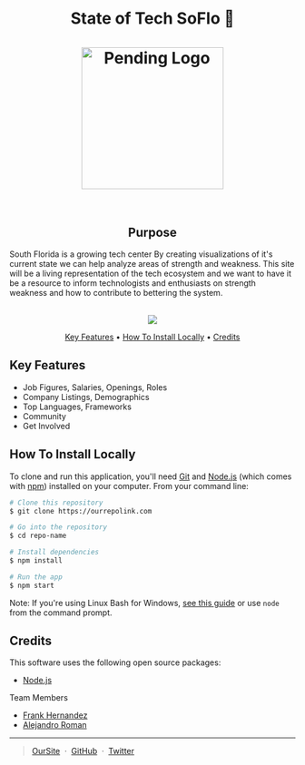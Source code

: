 
<h1 align="center">
 State of Tech SoFlo 🌴
  <br>
  <br>
  <a href="http://somelink.com"><img src="https://encrypted-tbn0.gstatic.com/images?q=tbn:ANd9GcQUY4zU0IM73R9zTzDz7yquSVqXepoNxNszGgSIeKHs-gRoylo_" alt="Pending Logo" width="250"></a>
    <br> <br>
</h1>
 <h2 align="center">Purpose</h1>
South Florida is a growing tech center By creating visualizations of it's current
state we can help analyze areas of strength and weakness. This site
will be a living representation of the tech ecosystem and we want to have it
be a resource to inform technologists and enthusiasts on strength weakness and
how to contribute to bettering the system.
 <br> <br>
<p align="center">
  <a href="https://saythanks.io/to/fhern077">
      <img src="https://img.shields.io/badge/SayThanks.io-%E2%98%BC-1EAEDB.svg">
  </a>
</p>

<p align="center">
  <a href="#key-features">Key Features</a> •
  <a href="#how-to-install-locally">How To Install Locally</a> •
  <a href="#credits">Credits</a> 
</p>

## Key Features

* Job Figures, Salaries, Openings, Roles
* Company Listings, Demographics
* Top Languages, Frameworks
* Community
* Get Involved

## How To Install Locally

To clone and run this application, you'll need [Git](https://git-scm.com) and [Node.js](https://nodejs.org/en/download/) (which comes with [npm](http://npmjs.com)) installed on your computer. From your command line:

```bash
# Clone this repository
$ git clone https://ourrepolink.com

# Go into the repository
$ cd repo-name

# Install dependencies
$ npm install

# Run the app
$ npm start
```

Note: If you're using Linux Bash for Windows, [see this guide](https://www.howtogeek.com/261575/how-to-run-graphical-linux-desktop-applications-from-windows-10s-bash-shell/) or use `node` from the command prompt.

## Credits

This software uses the following open source packages:
- [Node.js](https://nodejs.org/)

Team Members 
- [Frank Hernandez](https://github.com/fhern077) 
- [Alejandro Roman](https://github.com/fhern077)
---

> [OurSite](http://oursite.com) &nbsp;&middot;&nbsp;
> [GitHub](https://github.com/) &nbsp;&middot;&nbsp;
> [Twitter](https://twitter.com/)
